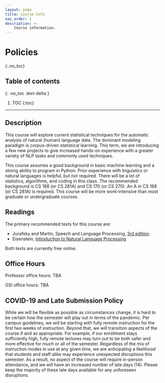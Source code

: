 ```yaml
---
layout: page
title: Course Info
nav_order: 1
description: >-
    Course information.
---
```


# Policies
{:.no_toc}

## Table of contents
{: .no_toc .text-delta }

1. TOC
{:toc}

---

## Description

This course will explore current statistical techniques for the automatic analysis of natural (human) language data. The dominant modeling paradigm is corpus-driven statistical learning.  This term, we are introducing a few new projects to give increased hands-on experience with a greater variety of NLP tasks and commonly used techniques.

This course assumes a good background in basic machine learning and a strong ability to program in Python. Prior experience with linguistics or natural languages is helpful, but not required.  There will be a lot of statistics, algorithms, and coding in this class.  The recommended background is CS 188 (or CS 281A) and CS 170 (or CS 270).  An A in CS 188 (or CS 281A) is required.  This course will be more work-intensive than most graduate or undergraduate courses.

## Readings

The primary recommended texts for this course are:

- Jurafsky and Martin, Speech and Language Processing, [3rd edition](https://web.stanford.edu/~jurafsky/slp3/).
- Eisenstein, [Introduction to Natural Language Processing](https://github.com/jacobeisenstein/gt-nlp-class/blob/master/notes/eisenstein-nlp-notes.pdf)

Both texts are currently free online. 

## Office Hours

Professor office hours: TBA

GSI office hours: TBA

## COVID-19 and Late Submission Policy

While we will be flexible as possible as circumstances change, it is hard to be certain how the semester will play out in terms of the pandemic.  Per campus guidelines, we will be starting with fully remote instruction for the first two weeks of instruction.  Beyond that, we will transition aspects of the course if and as appropriate.  For example, if our enrollment stays sufficiently high, fully remote lectures may turn out to be both safer and more effective for much or all of the semester.  Regardless of the mix of instruction modes in use at any given time, we are anticipating a likelihood that students and staff alike may experience unexpected disruptions this semester.  As a result, no aspect of the course will require in-person attendance, and we will have an increased number of late days (14).  Please keep the majority of these late days available for any unforeseen disruptions.

